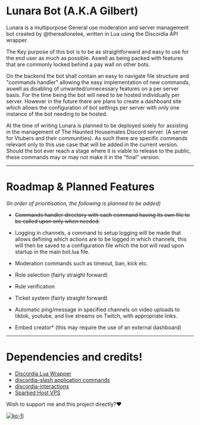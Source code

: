 # Lunara Bot (A.K.A Gilbert)

Lunara is a multipurpose General use moderation and server management bot created by @thereallonelee, written in Lua using the Discordia API wrapper.

The Key purpose of this bot is to be as straightforward and easy to use for the end user as much as possible. Aswell as being packed with features that are commonly locked behind a pay wall on other bots.

On the backend the bot shall contain an easy to navigate file structure and "commands handler" allowing the easy implementation of new commands, aswell as disabling of unwanted/unnecessary features on a per server basis. For the time being the bot will need to be hosted individually per server. However in the future there are plans to create a dashboard site which allows the configuration of bot settings per server with only one instance of the bot needing to be hosted.

At the time of writing Lunara is planned to be deployed solely for assisting in the management of The Haunted Housemates Discord server. (A server for Vtubers and their communities). As such there are specific commands relevant only to this use case that will be added in the current version. Should the bot ever reach a stage where it is viable to release to the public, these commands may or may not make it in the "final" version.

***

# Roadmap & Planned Features

*(In order of prioritisation, the following is planned to be added)*

- ~~Commands handler directory with each command having its own file to be called upon only when needed.~~

- Logging in channels, a command to setup logging will be made that allows defining which actions are to be logged in which channels, this will then be saved to a configuration file which the bot will read upon startup in the main bot.lua file.

- Moderation commands such as timeout, ban, kick etc.

- Role selection (fairly straight forward)

- Rule verification

- Ticket system (fairly straight forward)

- Automatic ping/message in specified channels on video uploads to tiktok, youtube, and live streams on Twitch, with appropriate links.

- Embed creator* (this may require the use of an external dashboard)

***

# Dependencies and credits! 

- [Discordia Lua Wrapper](https://github.com/SinisterRectus/Discordia)
- [discordia-slash application commands](https://github.com/GitSparTV/discordia-slash)
- [discordia-interactions](https://github.com/Bilal2453/discordia-interactions)
- [Sparked Host VPS](https://billing.sparkedhost.com/aff.php?aff=2191)

Wish to support me and this project directly?:heart:

[![ko-fi](https://ko-fi.com/img/githubbutton_sm.svg)](https://ko-fi.com/M4M0CE3M6)

